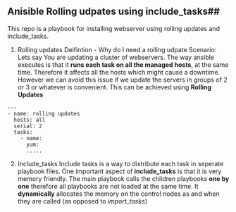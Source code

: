 ## Anisible Rolling udpates using include_tasks## 
This repo is a playbook for installing webserver using rolling updates and include_tasks.

1. Rolling updates
Deifintion - Why do I need a rolling udpate
Scenario: Lets say You are updating a cluster of webservers. The way ansible executes is that it **runs each task on all the managed hosts**, at the same time. Therefore it affects all the hosts which might cause a downtime. However we can avoid this issue if we update the servers in groups of 2 or 3 or whatever is convenient. This can be achieved using **Rolling Updates**

```
---
- name: rolling updates
  hosts: all
  serial: 2
  tasks:
    - name:
      yum: 
      .....
```
2. Include_tasks
Include tasks is a way to distribute each task in seperate playbook files. One important aspect of **include_tasks** is that it is very memory friendly. The main playbook calls the children playbooks **one by one** therefore all playbooks are not loaded at the same time. It **dynamically** allocates the memory on the control nodes as and when they are called (as opposed to *import_tasks*)


